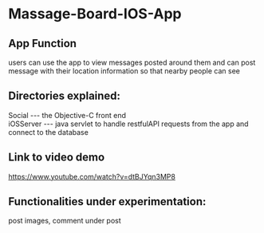 # Massage-Board-IOS-App
## App Function
users can use the app to view messages posted around them and can post message with their location information so that nearby people can see
## Directories explained:
Social --- the Objective-C front end<br/>iOSServer --- java servlet to handle restfulAPI requests from the app and connect to the database
## Link to video demo
https://www.youtube.com/watch?v=dtBJYqn3MP8
## Functionalities under experimentation:
post images, comment under post
